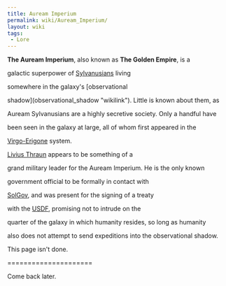 ```yaml
---
title: Auream Imperium
permalink: wiki/Auream_Imperium/
layout: wiki
tags:
 - Lore
---
```


**The Auream Imperium**, also known as **The Golden Empire**, is a
galactic superpower of [Sylvanusians](/wiki/Sylvanusians "wikilink") living
somewhere in the galaxy's [observational
shadow](observational_shadow "wikilink"). Little is known about them, as
Auream Sylvanusians are a highly secretive society. Only a handful have
been seen in the galaxy at large, all of whom first appeared in the
[Virgo-Erigone](/wiki/Virgo-Erigone "wikilink") system.

[Livius Thraun](/wiki/Livius_Thraun "wikilink") appears to be something of a
grand military leader for the Auream Imperium. He is the only known
government official to be formally in contact with
[SolGov](/wiki/SolGov "wikilink"), and was present for the signing of a treaty
with the [USDF](/wiki/USDF "wikilink"), promising not to intrude on the
quarter of the galaxy in which humanity resides, so long as humanity
also does not attempt to send expeditions into the observational shadow.

This page isn't done.
=====================

Come back later.
